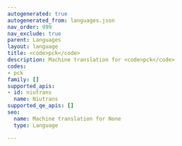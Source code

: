 ```yaml
---
autogenerated: true
autogenerated_from: languages.json
nav_order: 999
nav_exclude: true
parent: Languages
layout: language
title: <code>pck</code>
description: Machine translation for <code>pck</code>
codes:
- pck
family: []
supported_apis:
- id: niutrans
  name: Niutrans
supported_qe_apis: []
seo:
  name: Machine translation for None
  type: Language

---
```



